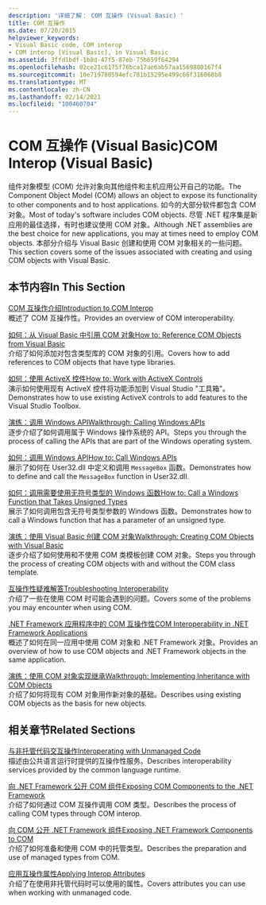 ```yaml
---
description: '详细了解： COM 互操作 (Visual Basic) '
title: COM 互操作
ms.date: 07/20/2015
helpviewer_keywords:
- Visual Basic code, COM interop
- COM interop [Visual Basic], in Visual Basic
ms.assetid: 3ffd1bdf-1b8d-47f5-87eb-75b659f64294
ms.openlocfilehash: 02ce21c6175f76bca17ae6ab57aa1569800167f4
ms.sourcegitcommit: 10e719780594efc781b15295e499c66f316068b8
ms.translationtype: MT
ms.contentlocale: zh-CN
ms.lasthandoff: 02/14/2021
ms.locfileid: "100460704"
---
```

# <a name="com-interop-visual-basic"></a><span data-ttu-id="c1605-103">COM 互操作 (Visual Basic)</span><span class="sxs-lookup"><span data-stu-id="c1605-103">COM Interop (Visual Basic)</span></span>

<span data-ttu-id="c1605-104">组件对象模型 (COM) 允许对象向其他组件和主机应用公开自己的功能。</span><span class="sxs-lookup"><span data-stu-id="c1605-104">The Component Object Model (COM) allows an object to expose its functionality to other components and to host applications.</span></span> <span data-ttu-id="c1605-105">如今的大部分软件都包含 COM 对象。</span><span class="sxs-lookup"><span data-stu-id="c1605-105">Most of today's software includes COM objects.</span></span> <span data-ttu-id="c1605-106">尽管 .NET 程序集是新应用的最佳选择，有时也建议使用 COM 对象。</span><span class="sxs-lookup"><span data-stu-id="c1605-106">Although .NET assemblies are the best choice for new applications, you may at times need to employ COM objects.</span></span> <span data-ttu-id="c1605-107">本部分介绍与 Visual Basic 创建和使用 COM 对象相关的一些问题。</span><span class="sxs-lookup"><span data-stu-id="c1605-107">This section covers some of the issues associated with creating and using COM objects with Visual Basic.</span></span>  
  
## <a name="in-this-section"></a><span data-ttu-id="c1605-108">本节内容</span><span class="sxs-lookup"><span data-stu-id="c1605-108">In This Section</span></span>  

 [<span data-ttu-id="c1605-109">COM 互操作介绍</span><span class="sxs-lookup"><span data-stu-id="c1605-109">Introduction to COM Interop</span></span>](introduction-to-com-interop.md)  
 <span data-ttu-id="c1605-110">概述了 COM 互操作性。</span><span class="sxs-lookup"><span data-stu-id="c1605-110">Provides an overview of COM interoperability.</span></span>  
  
 [<span data-ttu-id="c1605-111">如何：从 Visual Basic 中引用 COM 对象</span><span class="sxs-lookup"><span data-stu-id="c1605-111">How to: Reference COM Objects from Visual Basic</span></span>](how-to-reference-com-objects.md)  
 <span data-ttu-id="c1605-112">介绍了如何添加对包含类型库的 COM 对象的引用。</span><span class="sxs-lookup"><span data-stu-id="c1605-112">Covers how to add references to COM objects that have type libraries.</span></span>  
  
 [<span data-ttu-id="c1605-113">如何：使用 ActiveX 控件</span><span class="sxs-lookup"><span data-stu-id="c1605-113">How to: Work with ActiveX Controls</span></span>](how-to-work-with-activex-controls.md)  
 <span data-ttu-id="c1605-114">演示如何使用现有 ActiveX 控件将功能添加到 Visual Studio "工具箱"。</span><span class="sxs-lookup"><span data-stu-id="c1605-114">Demonstrates how to use existing ActiveX controls to add features to the Visual Studio Toolbox.</span></span>  
  
 [<span data-ttu-id="c1605-115">演练：调用 Windows API</span><span class="sxs-lookup"><span data-stu-id="c1605-115">Walkthrough: Calling Windows APIs</span></span>](walkthrough-calling-windows-apis.md)  
 <span data-ttu-id="c1605-116">逐步介绍了如何调用属于 Windows 操作系统的 API。</span><span class="sxs-lookup"><span data-stu-id="c1605-116">Steps you through the process of calling the APIs that are part of the Windows operating system.</span></span>  
  
 [<span data-ttu-id="c1605-117">如何：调用 Windows API</span><span class="sxs-lookup"><span data-stu-id="c1605-117">How to: Call Windows APIs</span></span>](how-to-call-windows-apis.md)  
 <span data-ttu-id="c1605-118">展示了如何在 User32.dll 中定义和调用 `MessageBox` 函数。</span><span class="sxs-lookup"><span data-stu-id="c1605-118">Demonstrates how to define and call the `MessageBox` function in User32.dll.</span></span>  
  
 [<span data-ttu-id="c1605-119">如何：调用需要使用无符号类型的 Windows 函数</span><span class="sxs-lookup"><span data-stu-id="c1605-119">How to: Call a Windows Function that Takes Unsigned Types</span></span>](how-to-call-a-windows-function-that-takes-unsigned-types.md)  
 <span data-ttu-id="c1605-120">展示了如何调用包含无符号类型参数的 Windows 函数。</span><span class="sxs-lookup"><span data-stu-id="c1605-120">Demonstrates how to call a Windows function that has a parameter of an unsigned type.</span></span>  
  
 [<span data-ttu-id="c1605-121">演练：使用 Visual Basic 创建 COM 对象</span><span class="sxs-lookup"><span data-stu-id="c1605-121">Walkthrough: Creating COM Objects with Visual Basic</span></span>](walkthrough-creating-com-objects.md)  
 <span data-ttu-id="c1605-122">逐步介绍了如何使用和不使用 COM 类模板创建 COM 对象。</span><span class="sxs-lookup"><span data-stu-id="c1605-122">Steps you through the process of creating COM objects with and without the COM class template.</span></span>  
  
 [<span data-ttu-id="c1605-123">互操作性疑难解答</span><span class="sxs-lookup"><span data-stu-id="c1605-123">Troubleshooting Interoperability</span></span>](troubleshooting-interoperability.md)  
 <span data-ttu-id="c1605-124">介绍了一些在使用 COM 时可能会遇到的问题。</span><span class="sxs-lookup"><span data-stu-id="c1605-124">Covers some of the problems you may encounter when using COM.</span></span>  
  
 [<span data-ttu-id="c1605-125">.NET Framework 应用程序中的 COM 互操作性</span><span class="sxs-lookup"><span data-stu-id="c1605-125">COM Interoperability in .NET Framework Applications</span></span>](com-interoperability-in-net-framework-applications.md)  
 <span data-ttu-id="c1605-126">概述了如何在同一应用中使用 COM 对象和 .NET Framework 对象。</span><span class="sxs-lookup"><span data-stu-id="c1605-126">Provides an overview of how to use COM objects and .NET Framework objects in the same application.</span></span>  
  
 [<span data-ttu-id="c1605-127">演练：使用 COM 对象实现继承</span><span class="sxs-lookup"><span data-stu-id="c1605-127">Walkthrough: Implementing Inheritance with COM Objects</span></span>](walkthrough-implementing-inheritance-with-com-objects.md)  
 <span data-ttu-id="c1605-128">介绍了如何将现有 COM 对象用作新对象的基础。</span><span class="sxs-lookup"><span data-stu-id="c1605-128">Describes using existing COM objects as the basis for new objects.</span></span>  
  
## <a name="related-sections"></a><span data-ttu-id="c1605-129">相关章节</span><span class="sxs-lookup"><span data-stu-id="c1605-129">Related Sections</span></span>  

 [<span data-ttu-id="c1605-130">与非托管代码交互操作</span><span class="sxs-lookup"><span data-stu-id="c1605-130">Interoperating with Unmanaged Code</span></span>](../../../framework/interop/index.md)  
 <span data-ttu-id="c1605-131">描述由公共语言运行时提供的互操作性服务。</span><span class="sxs-lookup"><span data-stu-id="c1605-131">Describes interoperability services provided by the common language runtime.</span></span>  
  
 [<span data-ttu-id="c1605-132">向 .NET Framework 公开 COM 组件</span><span class="sxs-lookup"><span data-stu-id="c1605-132">Exposing COM Components to the .NET Framework</span></span>](../../../framework/interop/exposing-com-components.md)  
 <span data-ttu-id="c1605-133">介绍了如何通过 COM 互操作调用 COM 类型。</span><span class="sxs-lookup"><span data-stu-id="c1605-133">Describes the process of calling COM types through COM interop.</span></span>  
  
 [<span data-ttu-id="c1605-134">向 COM 公开 .NET Framework 组件</span><span class="sxs-lookup"><span data-stu-id="c1605-134">Exposing .NET Framework Components to COM</span></span>](../../../framework/interop/exposing-dotnet-components-to-com.md)  
 <span data-ttu-id="c1605-135">介绍了如何准备和使用 COM 中的托管类型。</span><span class="sxs-lookup"><span data-stu-id="c1605-135">Describes the preparation and use of managed types from COM.</span></span>  
  
 [<span data-ttu-id="c1605-136">应用互操作属性</span><span class="sxs-lookup"><span data-stu-id="c1605-136">Applying Interop Attributes</span></span>](../../../standard/native-interop/apply-interop-attributes.md)  
 <span data-ttu-id="c1605-137">介绍了在使用非托管代码时可以使用的属性。</span><span class="sxs-lookup"><span data-stu-id="c1605-137">Covers attributes you can use when working with unmanaged code.</span></span>
